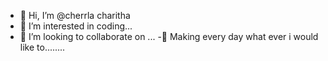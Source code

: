 - 👋 Hi, I’m @cherrla charitha
- 👀 I’m interested  in coding...
- 💞️ I’m looking to collaborate on ...
-🌿 Making every day what ever i would like to........
